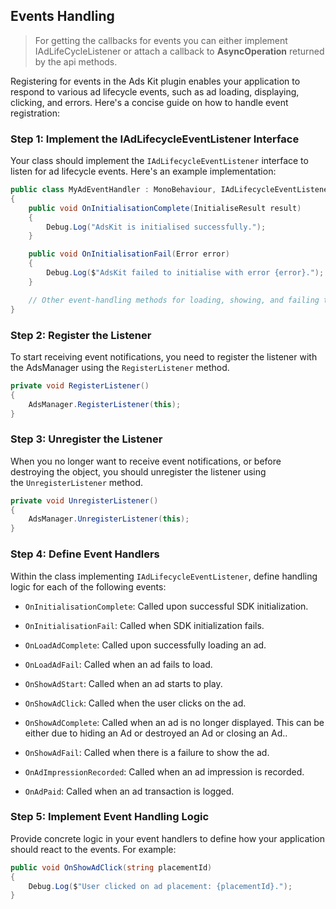 ## Events Handling

> For getting the callbacks for events you can either implement IAdLifeCycleListener or attach a callback to **AsyncOperation** returned by the api methods.

Registering for events in the Ads Kit plugin enables your application to respond to various ad lifecycle events, such as ad loading, displaying, clicking, and errors. Here's a concise guide on how to handle event registration:

### Step 1: Implement the IAdLifecycleEventListener Interface

Your class should implement the `IAdLifecycleEventListener` interface to listen for ad lifecycle events. Here's an example implementation:

```csharp
public class MyAdEventHandler : MonoBehaviour, IAdLifecycleEventListener
{
    public void OnInitialisationComplete(InitialiseResult result)
    {
        Debug.Log("AdsKit is initialised successfully.");
    }

    public void OnInitialisationFail(Error error)
    {
        Debug.Log($"AdsKit failed to initialise with error {error}.");
    }

    // Other event-handling methods for loading, showing, and failing to show ads.
}
```

### Step 2: Register the Listener

To start receiving event notifications, you need to register the listener with the AdsManager using the `RegisterListener` method.

```csharp
private void RegisterListener()
{
    AdsManager.RegisterListener(this);
}
```

### Step 3: Unregister the Listener

When you no longer want to receive event notifications, or before destroying the object, you should unregister the listener using the `UnregisterListener` method.

```csharp
private void UnregisterListener()
{
    AdsManager.UnregisterListener(this);
}
```

### Step 4: Define Event Handlers

Within the class implementing `IAdLifecycleEventListener`, define handling logic for each of the following events:

- `OnInitialisationComplete`: Called upon successful SDK initialization.

- `OnInitialisationFail`: Called when SDK initialization fails.

- `OnLoadAdComplete`: Called upon successfully loading an ad.

- `OnLoadAdFail`: Called when an ad fails to load.

- `OnShowAdStart`: Called when an ad starts to play.

- `OnShowAdClick`: Called when the user clicks on the ad.

- `OnShowAdComplete`: Called when an ad is no longer displayed. This can be either due to hiding an Ad or destroyed an Ad or closing an Ad..

- `OnShowAdFail`: Called when there is a failure to show the ad.

- `OnAdImpressionRecorded`: Called when an ad impression is recorded.

- `OnAdPaid`: Called when an ad transaction is logged.

### Step 5: Implement Event Handling Logic

Provide concrete logic in your event handlers to define how your application should react to the events. For example:

```csharp
public void OnShowAdClick(string placementId)
{
    Debug.Log($"User clicked on ad placement: {placementId}.");
}
```

